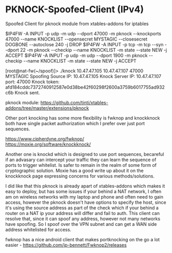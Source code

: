 # PKNOCK-Spoofed-Client (IPv4)
Spoofed Client for pknock module from xtables-addons for iptables

$IP4FW -A INPUT -p udp -m udp --dport 47000 -m pknock --knockports 47000 --name KNOCKLIST --opensecret MYSTAGIC --closesecret DOGBONE --autoclose 240 -j DROP
$IP4FW -A INPUT -p tcp -m tcp --syn --dport 22 -m pknock --checkip --name KNOCKLIST -m state --state NEW -j ACCEPT
$IP4FW -A INPUT -p udp -m udp --dport 1900 -m pknock --checkip --name KNOCKLIST -m state --state NEW -j ACCEPT

[root@nat-fw(~/spoof)]> ./knock 10.47.47.105 10.47.47.107 47000 MYSTAGIC
 Spoofing Source IP: 10.47.47.105
 Knock Server IP: 10.47.47.107 port: 47000
 Knock token: afd184cddc7372740912587e0d38be42f60298f2600a3759b6017755ad932c6b
 Knock sent.


pknock module: https://github.com/tinti/xtables-addons/tree/master/extensions/pknock

Other port knocking has some more flexibility is fwknop and knockknock both have single packet authorization which I prefer over just port sequences.

https://www.cipherdyne.org/fwknop/
https://moxie.org/software/knockknock/

Another one is knockd which is designed to use port sequences, becareful if an advasary can intercept your traffic they can learn the sequence of ports to trigger whitelist.
Is safer to remain in the realm of some form of cryptographic solution. Moxie has a good write up about it on the knockknock page expressing concerns for various methods/solutions.

I did like that this pknock is already apart of xtables-addons which makes it easy to deploy, but has some issues if your behind a NAT network,
I often am on wireless networks with my laptop and phone and often need to gain access, however the pknock doesn't have options to specify the host,
since it's using the source address as part of the check which if your behind a router on a NAT ip your address will differ and fail to auth. 
This client can resolve that, since it can spoof any address, however not many networks have spoofing. 
So I spoof over the VPN subnet and can get a WAN side address whitelisted for access.

fwknop has a nice android client that makes portknocking on the go a lot easier - https://github.com/jp-bennett/Fwknop2/releases
